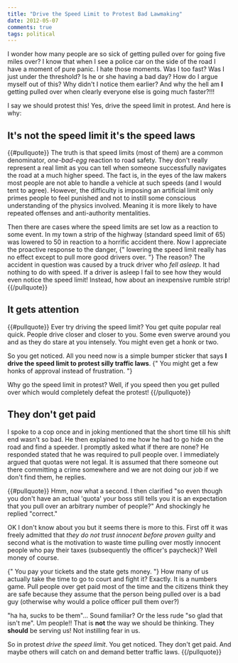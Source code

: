 ```yaml
---
title: "Drive the Speed Limit to Protest Bad Lawmaking"
date: 2012-05-07
comments: true
tags: political
---
```

I wonder how many people are so sick of getting pulled over for going five
miles over? I know that when I see a police car on the side of the road I have
a moment of pure panic. I hate those moments. Was I too fast? Was I just under
the threshold? Is he or she having a bad day? How do I argue myself out of
this? Why didn't I notice them earlier? And why the hell am **I** getting
pulled over when clearly everyone else is going much faster?!!!

I say we should protest this! Yes, drive the speed limit in protest. And here
is why:

<!-- more -->

## It's not the speed limit it's the speed laws

{{#pullquote}}
The truth is that speed limits (most of them) are a common denominator,
*one-bad-egg* reaction to road safety. They don't really represent a real
limit as you can tell when someone successfully navigates the road at a much
higher speed. The fact is, in the eyes of the law makers most people are not
able to handle a vehicle at such speeds (and I would tent to agree). However,
the difficulty is imposing an artificial limit only primes people to feel
punished and not to instill some conscious understanding of the physics
involved. Meaning it is more likely to have repeated offenses and
anti-authority mentalities.

Then there are cases where the speed limits are set low as a reaction to some
event. In my town a strip of the highway (standard speed limit of 65) was
lowered to 50 in reaction to a horrific accident there. Now I appreciate the
proactive response to the danger,
{" lowering the speed limit really has no effect except to pull more good drivers over. "}
The reason? The accident in question was caused by a truck driver who *fell
asleep*. It had nothing to do with speed. If a driver is asleep I fail to see
how they would even notice the speed limit! Instead, how about an inexpensive
rumble strip!
{{/pullquote}}

## It gets attention

{{#pullquote}}
Ever try driving the speed limit? You get quite popular real quick. People
drive closer and closer to you. Some even swerve around you and as they do
stare at you intensely. You might even get a honk or two.

So you get noticed. All you need now is a simple bumper sticker that says **I
drive the speed limit to protest silly traffic laws**.
{" You might get a few honks of approval instead of frustration. "}

Why go the speed limit in protest? Well, if you speed then you get pulled over
which would completely defeat the protest!
{{/pullquote}}

## They don't get paid

I spoke to a cop once and in joking mentioned that the short time till his
shift end wasn't so bad. He then explained to me how he had to go hide on the
road and find a speeder. I promptly asked what if there are none? He responded
stated that he was required to pull people over. I immediately argued that
quotas were not legal. It is assumed that there someone out there committing a
crime somewhere and we are not doing our job if we don't find them, he replies.

{{#pullquote}}
Hmm, now what a second. I then clarified "so even though you don't have an
actual 'quota' your boss still tells you it is an expectation that you pull
over an arbitrary number of people?" And shockingly he replied "correct."

OK I don't know about you but it seems there is more to this. First off it was
freely admitted that *they do not trust innocent before proven guilty* and
second what is the motivation to waste time pulling over mostly innocent people
who pay their taxes (subsequently the officer's paycheck)? Well money of
course.

{" You pay your tickets and the state gets money. "} How many of us actually
take the time to go to court and fight it? Exactly. It is a numbers game. Pull
people over get paid most of the time and the citizens think they are safe
because they assume that the person being pulled over is a bad guy (otherwise
why would a police officer pull them over?)

"ha ha, sucks to be them"... Sound familiar? Or the less rude "so glad that
isn't me". Um people!! That is **not** the way we should be thinking. They
**should** be serving us! Not instilling fear in us.

So in protest *drive the speed limit*. You get noticed. They don't get paid.
And maybe others will catch on and demand better traffic laws.
{{/pullquote}}
